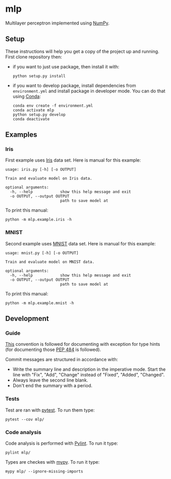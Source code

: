 # mlp
Multilayer perceptron implemented using [NumPy](http://www.numpy.org/).

## Setup
These instructions will help you get a copy of the project up and running. First clone repository then:

- if you want to just use package, then install it with:
  ```
  python setup.py install
  ```
- if you want to develop package, install dependencies from `environment.yml` and install package in developer mode. You can do that using [Conda](https://conda.io/docs/):
  ```
  conda env create -f environment.yml
  conda activate mlp
  python setup.py develop
  conda deactivate
  ```

## Examples

### Iris
First example uses [Iris](https://archive.ics.uci.edu/ml/datasets/iris) data set. Here is manual for this example:
```
usage: iris.py [-h] [-o OUTPUT]

Train and evaluate model on Iris data.

optional arguments:
  -h, --help            show this help message and exit
  -o OUTPUT, --output OUTPUT
                        path to save model at
```

To print this manual:
```
python -m mlp.example.iris -h
```

### MNIST
Second example uses [MNIST](http://yann.lecun.com/exdb/mnist/) data set. Here is manual for this example:
```
usage: mnist.py [-h] [-o OUTPUT]

Train and evaluate model on MNIST data.

optional arguments:
  -h, --help            show this help message and exit
  -o OUTPUT, --output OUTPUT
                        path to save model at
```

To print this manual:
```
python -m mlp.example.mnist -h
```

## Development

### Guide
[This](http://sphinxcontrib-napoleon.readthedocs.io/en/latest/example_google.html) convention is followed for documenting with exception for type hints (for documenting those [PEP 484](https://www.python.org/dev/peps/pep-0484/) is followed).

Commit messages are structured in accordance with:
- Write the summary line and description in the imperative mode. Start the line with "Fix", "Add", "Change" instead of "Fixed", "Added", "Changed".
- Always leave the second line blank.
- Don't end the summary with a period.

### Tests
Test are ran with [pytest](https://docs.pytest.org/en/latest/). To run them type:
```
pytest --cov mlp/
```

### Code analysis
Code analysis is performed with [Pylint](https://www.pylint.org/). To run it type:
```
pylint mlp/
```
Types are checkes with [mypy](http://mypy-lang.org/). To run it type:
```
mypy mlp/ --ignore-missing-imports
```

